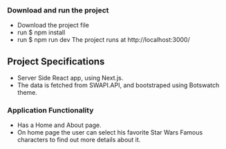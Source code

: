 ### Download and run the project
- Download the project file
- run $ npm install
- run $ npm run dev
The project runs at http://localhost:3000/

## Project Specifications
- Server Side React app, using Next.js. 
- The data is fetched from SWAPI.API, and bootstraped using Botswatch theme. 

### Application Functionality
- Has a Home and About page. 
- On home page the user can select his favorite Star Wars Famous characters to find out more details about it. 
